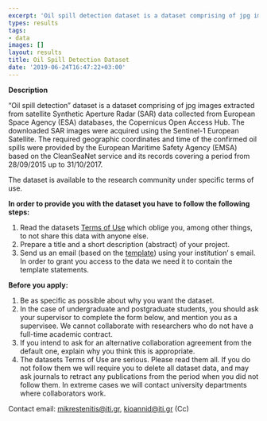 ```yaml
---
excerpt: 'Oil spill detection dataset is a dataset comprising of jpg images extracted from satellite Synthetic Aperture Radar (SAR) data collected from European Space Agency (ESA) databases, the Copernicus Open Access Hub.'
types: results
tags:
- data
images: []
layout: results
title: Oil Spill Detection Dataset
date: '2019-06-24T16:47:22+03:00'
---
```

<p><strong>Description</strong></p>
<p>“Oil spill detection” dataset is a dataset comprising of jpg images extracted from satellite Synthetic Aperture Radar (SAR) data collected from European Space Agency (ESA) databases, the Copernicus Open Access Hub. The downloaded SAR images were acquired using the Sentinel-1 European Satellite. The required geographic coordinates and time of the confirmed oil spills were provided by the European Maritime Safety Agency (EMSA) based on the CleanSeaNet service and its records covering a period from 28/09/2015 up to 31/10/2017. </p>

<p>The dataset is available to the research community under specific terms of use.</p>
<p>
<strong>In order to provide you with the dataset you have to follow the following steps: </strong>
<ol type="1">
  <li>Read the datasets <a href="http://mklab.iti.gr/files/oli-spill-detection-terms.pdf" target="_blank">Terms of Use</a> which oblige you, among other things, to not share this data with anyone else.</li>
  <li>Prepare a title and a short description (abstract) of your project.</li>
  <li>Send us an email (based on the <a href="http://mklab.iti.gr/files/oli-spill-detection-email-template.pdf" target="_blank">template</a>) using your institution’ s email. In order to grant you access to the data we need it to contain the template statements.</li>
</ol>  
</p>

<p>
<strong>Before you apply:</strong>
<ol type="1">
  <li>Be as specific as possible about why you want the dataset.</li>
  <li>In the case of undergraduate and postgraduate students, you should ask your supervisor to complete the form below, and mention you as a supervisee. We cannot collaborate with researchers who do not have a full-time academic contract. </li>
  <li>If you intend to ask for an alternative collaboration agreement from the default one, explain why you think this is appropriate. </li>
  <li>The datasets Terms of Use are serious. Please read them all. If you do not follow them we will require you to delete all dataset data, and may ask journals to retract any publications from the period when you did not follow them. In extreme cases we will contact university departments where collaborators work. </li>
</ol>  

</p>

<p>Contact email: <a href="mailto:mikrestenitis@iti.gr">mikrestenitis@iti.gr</a>, <a href="mailto:kioannid@iti.gr">kioannid@iti.gr</a> (Cc)</p>
